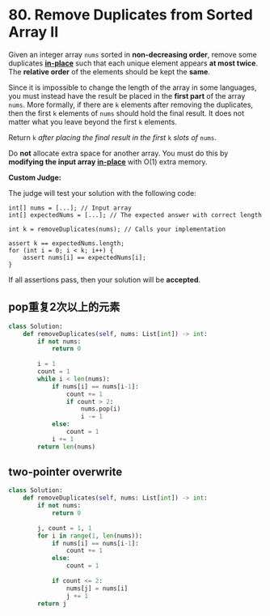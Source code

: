 # 80. Remove Duplicates from Sorted Array II

Given an integer array `nums` sorted in **non-decreasing order**, remove some duplicates [**in-place**](https://en.wikipedia.org/wiki/In-place_algorithm) such that each unique element appears **at most twice**. The **relative order** of the elements should be kept the **same**.

Since it is impossible to change the length of the array in some languages, you must instead have the result be placed in the **first part** of the array `nums`. More formally, if there are `k` elements after removing the duplicates, then the first `k` elements of `nums` should hold the final result. It does not matter what you leave beyond the first `k` elements.

Return `k` *after placing the final result in the first* `k` *slots of* `nums`.

Do **not** allocate extra space for another array. You must do this by **modifying the input array [in-place](https://en.wikipedia.org/wiki/In-place_algorithm)** with O(1) extra memory.

**Custom Judge:**

The judge will test your solution with the following code:

```
int[] nums = [...]; // Input array
int[] expectedNums = [...]; // The expected answer with correct length

int k = removeDuplicates(nums); // Calls your implementation

assert k == expectedNums.length;
for (int i = 0; i < k; i++) {
    assert nums[i] == expectedNums[i];
}
```

If all assertions pass, then your solution will be **accepted**.


## pop重复2次以上的元素

```python
class Solution:
    def removeDuplicates(self, nums: List[int]) -> int:
        if not nums:
            return 0
        
        i = 1
        count = 1
        while i < len(nums):
            if nums[i] == nums[i-1]:
                count += 1
                if count > 2:
                    nums.pop(i)
                    i -= 1
            else:
                count = 1
            i += 1
        return len(nums)
```



## two-pointer overwrite

```python
class Solution:
    def removeDuplicates(self, nums: List[int]) -> int:
        if not nums:
            return 0
        
        j, count = 1, 1
        for i in range(1, len(nums)):
            if nums[i] == nums[i-1]:
                count += 1
            else:
                count = 1
            
            if count <= 2:
                nums[j] = nums[i]
                j += 1
        return j
                
```

